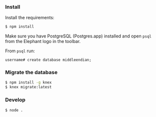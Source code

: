 ### Install

Install the requirements:

```sh
$ npm install
```

Make sure you have PostgreSQL (Postgres.app) installed and open `psql` from the Elephant logo in the toolbar.

From `psql` run:

```
username# create database middleendian;
```

### Migrate the database

```sh
$ npm install -g knex
$ knex migrate:latest
```

### Develop

```sh
$ node .
```
